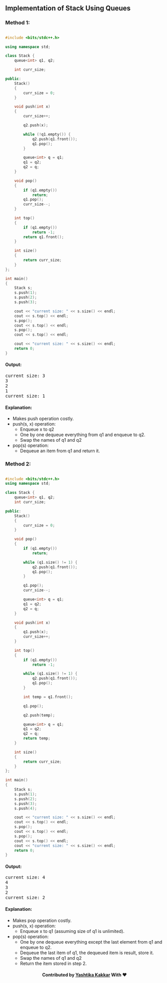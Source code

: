 ## Implementation of Stack Using Queues

### Method 1:

```c++

#include <bits/stdc++.h> 

using namespace std; 

class Stack { 
	queue<int> q1, q2; 

	int curr_size; 

public: 
	Stack() 
	{ 
		curr_size = 0; 
	} 

	void push(int x) 
	{ 
		curr_size++; 

		q2.push(x); 

		while (!q1.empty()) { 
			q2.push(q1.front()); 
			q1.pop(); 
		} 

		queue<int> q = q1; 
		q1 = q2; 
		q2 = q; 
	} 

	void pop() 
	{ 
		if (q1.empty()) 
			return; 
		q1.pop(); 
		curr_size--; 
	} 

	int top() 
	{ 
		if (q1.empty()) 
			return -1; 
		return q1.front(); 
	} 

	int size() 
	{ 
		return curr_size; 
	} 
}; 

int main() 
{ 
	Stack s; 
	s.push(1); 
	s.push(2); 
	s.push(3); 

	cout << "current size: " << s.size() << endl; 
	cout << s.top() << endl; 
	s.pop(); 
	cout << s.top() << endl; 
	s.pop(); 
	cout << s.top() << endl; 

	cout << "current size: " << s.size() << endl; 
	return 0; 
} 

```

#### Output:
<pre>
current size: 3
3
2
1
current size: 1
</pre>

#### Explanation:
- Makes push operation costly.
- push(s, x) operation:
  - Enqueue x to q2
  - One by one dequeue everything from q1 and enqueue to q2.
  - Swap the names of q1 and q2
- pop(s) operation:
  - Dequeue an item from q1 and return it.
  
### Method 2:

```c++

#include <bits/stdc++.h> 
using namespace std; 

class Stack { 
	queue<int> q1, q2; 
	int curr_size; 

public: 
	Stack() 
	{ 
		curr_size = 0; 
	} 

	void pop() 
	{ 
		if (q1.empty()) 
			return; 

		while (q1.size() != 1) { 
			q2.push(q1.front()); 
			q1.pop(); 
		} 

		q1.pop(); 
		curr_size--; 

		queue<int> q = q1; 
		q1 = q2; 
		q2 = q; 
	} 

	void push(int x) 
	{ 
		q1.push(x); 
		curr_size++; 
	} 

	int top() 
	{ 
		if (q1.empty()) 
			return -1; 

		while (q1.size() != 1) { 
			q2.push(q1.front()); 
			q1.pop(); 
		} 

		int temp = q1.front(); 

		q1.pop(); 

		q2.push(temp); 

		queue<int> q = q1; 
		q1 = q2; 
		q2 = q; 
		return temp; 
	} 

	int size() 
	{ 
		return curr_size; 
	} 
}; 

int main() 
{ 
	Stack s; 
	s.push(1); 
	s.push(2); 
	s.push(3); 
	s.push(4); 

	cout << "current size: " << s.size() << endl; 
	cout << s.top() << endl; 
	s.pop(); 
	cout << s.top() << endl; 
	s.pop(); 
	cout << s.top() << endl; 
	cout << "current size: " << s.size() << endl; 
	return 0; 
} 

```

#### Output:
<pre>
current size: 4
4
3
2
current size: 2
</pre>

#### Explanation:
- Makes pop operation costly.
- push(s, x) operation:
  - Enqueue x to q1 (assuming size of q1 is unlimited).
- pop(s) operation:
  - One by one dequeue everything except the last element from q1 and enqueue to q2.
  - Dequeue the last item of q1, the dequeued item is result, store it.
  - Swap the names of q1 and q2
  - Return the item stored in step 2.

<h4 align="center"> Contributed by <a href="https://github.com/yashtikakakkar">Yashtika Kakkar</a> With ❤️ </h3>
